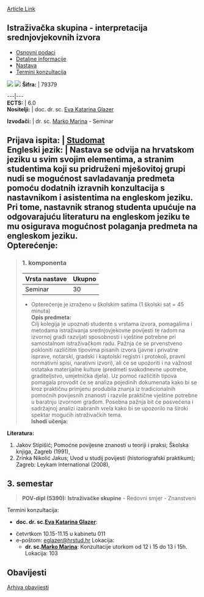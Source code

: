 [Article Link](https://www.fhs.hr/predmet/isisi)

## Istraživačka skupina - interpretacija srednjovjekovnih izvora
  * [Osnovni podaci](https://www.fhs.hr/predmet/isisi#v1id-904825_377595_1_0 "Osnovni podaci")
  * [Detaljne informacije](https://www.fhs.hr/predmet/isisi#v1id-904825_377595_1_1 "Detaljne informacije")
  * [Nastava](https://www.fhs.hr/predmet/isisi#v1id-904825_377595_1_2 "Nastava")
  * [Termini konzultacija](https://www.fhs.hr/predmet/isisi#v1id-904825_377595_1_3 "Termini konzultacija")


[![](https://www.fhs.hr/img/flags/gif/hr.gif)](https://www.fhs.hr/predmet/isisi) [![](https://www.fhs.hr/img/flags/gif/gb.gif)](https://www.fhs.hr/en/course/rgioms)
**Šifra:** |  79379  
  
---|---  
**ECTS:** |  6.0   
**Nositelji:** |  doc. dr. sc. [Eva Katarina Glazer](https://www.fhs.hr/djelatnik/eva_katarina.glazer)   
  
**Izvođači:** |  dr. sc. [Marko Marina](https://www.fhs.hr/djelatnik/marko.marina) - Seminar  
  
**Prijava ispita:** |  [Studomat](http://www.isvu.hr/studomat)  
**Engleski jezik:** |  Nastava se odvija na hrvatskom jeziku u svim svojim elementima, a stranim studentima koji su pridruženi mješovitoj grupi nudi se mogućnost savladavanja predmeta pomoću dodatnih izravnih konzultacija s nastavnikom i asistentima na engleskom jeziku. Pri tome, nastavnik stranog studenta upućuje na odgovarajuću literaturu na engleskom jeziku te mu osigurava mogućnost polaganja predmeta na engleskom jeziku.   
**Opterećenje:**  
---  
> ### 1. komponenta
> | Vrsta nastave | Ukupno  
> ---|---  
> Seminar | 30  
> * Opterećenje je izraženo u školskim satima (1 školski sat = 45 minuta)   
**Opis predmeta:**  
> Cilj kolegija je upoznati studente s vrstama izvora, pomagalima i metodama istraživanja srednjovjekovne povijesti te radom na izvornoj građi razvijati sposobnosti i vještine potrebne pri samostalnom istraživačkom radu. Pažnja će se prvenstveno pokloniti različitim tipovima pisanih izvora (javne i privatne isprave, notarski, gradski i kaptolski registri i protokoli, pravni normativni spisi, narativni izvori), ali će se upozoriti i na važnost ostataka materijalne kulture (predmeti svakodnevne upotrebe, graditeljstvo, umjetnička djela). Uz pomoć različitih tipova pomagala provodit će se analiza pojedinih dokumenata kako bi se kroz praktičnu primjenu produbila znanja iz tradicionalnih pomoćnih povijesnih znanosti i razvile praktične vještine potrebne u baratnju izvornom građom. Posebna pažnja bit će posvećena i sadržajnoj analizi izabranih vrela kako bi se upozorilo na široki spektar mogućih istraživačkih tema.  
**Ishodi učenja:**  

  
**Literatura:**  
  1. Jakov Stipišić; Pomoćne povijesne znanosti u teoriji i praksi; Školska knjiga, Zagreb (1991), 
  2. Zrinka Nikolić Jakus; Uvod u studij povijesti (historiografski praktikum); Zagreb: Leykam international (2008), 

  
**3. semestar**  
---  
> **POV-dipl (5390): Istraživačke skupine** - Redovni smjer - Znanstveni  
>   
Termini konzultacija: 
  * **doc. dr. sc.[Eva Katarina Glazer](https://www.fhs.hr/djelatnik/eva_katarina.glazer)**: 
- četvrtkom 10.15-11.15 u kabinetu 011
- e-poštom: eglazer@hrstud.hr
Lokacija: 
  * **dr. sc.[Marko Marina](https://www.fhs.hr/djelatnik/marko.marina)**: 
Konzultacije utorkom od 12 i 15 do 13 i 15h. 
Lokacija: 103 


## Obavijesti
[Arhiva obavijesti](https://www.fhs.hr/predmet/isisi?@=20ozt#news_81158 "Arhiva obavijesti")
